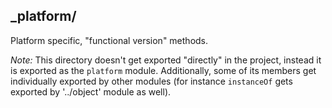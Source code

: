 ## _platform/

Platform specific, "functional version" methods. 

*Note:* This directory doesn't get exported "directly" in the project, instead it is exported as the `platform` module.  Additionally, some of its members get individually exported by other modules (for instance `instanceOf` gets exported by '../object' module as well).
